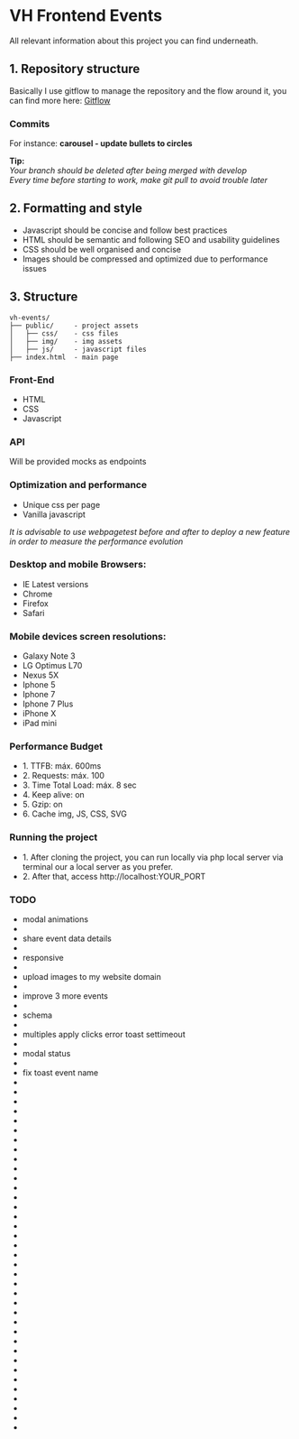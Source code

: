 # VH Frontend Events

<p>All relevant information about this project you can find underneath.</p>

<h2>1. Repository structure</h2>

<p>Basically I use gitflow to manage the repository and the flow around it, you can find more here: <a href="https://www.atlassian.com/git/tutorials/comparing-workflows/gitflow-workflow">Gitflow</a></p>

<h3>Commits</h3>
For instance: <b>carousel - update bullets to circles</b>

<b>Tip:</b> <br>
<i>Your branch should be deleted after being merged with develop</i> <br>
<i>Every time before starting to work, make git pull to avoid trouble later</i>


<h2>2. Formatting and style</h2>
<ul>
    <li>Javascript should be concise and follow best practices</li>
    <li>HTML should be semantic and following SEO and usability guidelines</li>
    <li>CSS should be well organised and concise</li>
    <li>Images should be compressed and optimized due to performance issues</li>
</ul>

<h2>3. Structure</h2>

```
vh-events/
├── public/     - project assets
│   ├── css/    - css files
│   ├── img/    - img assets
│   ├── js/     - javascript files
├── index.html  - main page
```

<h3>Front-End</h3>
<ul>
    <li>HTML</li>
    <li>CSS</li>
    <li>Javascript</li>
</ul>

<h3>API</h3>
<p>Will be provided mocks as endpoints</p>

<h3>Optimization and performance</h3>
<ul>
    <li>Unique css per page</li>
    <li>Vanilla javascript</li>
</ul>

 <i>It is advisable to use webpagetest before and after to deploy a new feature in order to measure the performance evolution</i>

<h3>Desktop and mobile Browsers:</h3>
<ul>
    <li>IE Latest versions</li>
    <li>Chrome</li>
    <li>Firefox</li>
    <li>Safari</li>
</ul>

<h3>Mobile devices screen resolutions:</h3>
<ul>
    <li>Galaxy Note 3</li>
    <li>LG Optimus L70</li>
    <li>Nexus 5X</li>
    <li>Iphone 5</li>
    <li>Iphone 7</li>
    <li>Iphone 7 Plus</li>
    <li>iPhone X</li>
    <li>iPad mini</li>
</ul>

<h3>Performance Budget</h3>
<ul>
    <li>1. TTFB: máx. 600ms</li>
    <li>2. Requests: máx. 100</li>
    <li>3. Time Total Load: máx. 8 sec</li>
    <li>4. Keep alive: on</li>
    <li>5. Gzip: on</li>
    <li>6. Cache img, JS, CSS, SVG</li>
</ul>


<h3>Running the project</h3>
<ul>
    <li>1. After cloning the project, you can run locally via php local server via terminal our a local server as you prefer.</li>
    <li>2. After that, access http://localhost:YOUR_PORT</li>
</ul>

<h3>TODO</h3>
<ul>
    <li>modal animations<li>
    <li>share event data details<li>
    <li>responsive<li>
    <li>upload images to my website domain<li>
    <li>improve 3 more events<li>
    <li>schema<li>
    <li>multiples apply clicks error toast settimeout<li>
    <li> modal status<li>
    <li>fix toast event name<li>
    <li><li>
    <li><li>
    <li><li>
    <li><li>
    <li><li>
    <li><li>
    <li><li>
    <li><li>
    <li><li>
    <li><li>
    <li><li>
    <li><li>
    <li><li>
    <li><li>
    <li><li>
    <li><li>
    <li><li>
    <li><li>
</ul>